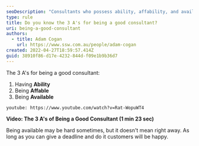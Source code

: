 ```yaml
---
seoDescription: "Consultants who possess ability, affability, and availability excel at providing effective solutions to clients."
type: rule
title: Do you know the 3 A's for being a good consultant?
uri: being-a-good-consultant
authors:
  - title: Adam Cogan
    url: https://www.ssw.com.au/people/adam-cogan
created: 2022-04-27T18:59:57.414Z
guid: 38910f86-d17e-4232-844d-f09e1b9b36d7
---
```

The 3 A's for being a good consultant:

1. Having **Ability**
2. Being **Affable**
3. Being **Available**

<!--endintro-->

`youtube: https://www.youtube.com/watch?v=Rat-WopuWT4`

**Video: The 3 A's of Being a Good Consultant (1 min 23 sec)**

Being available may be hard sometimes, but it doesn't mean right away. As long as you can give a deadline and do it customers will be happy.
